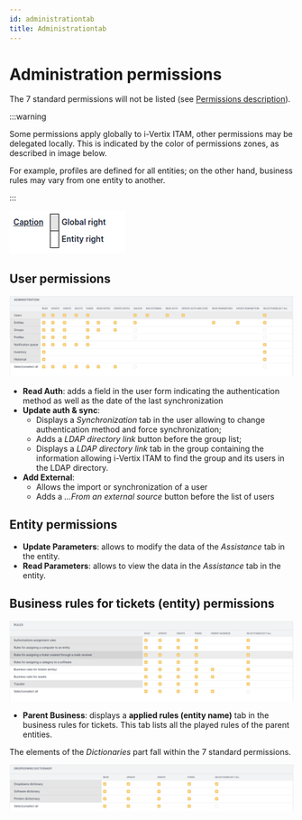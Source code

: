 ```yaml
---
id: administrationtab
title: Administrationtab
---
```


# Administration permissions

The 7 standard permissions will not be listed (see
[Permissions description](/asset-management/modules/administration/profiles/profiles)).

:::warning

Some permissions apply globally to i-Vertix ITAM, other permissions may be
delegated locally. This is indicated by the color of permissions
zones, as described in image below.

For example, profiles are defined for all entities; on the other hand,
business rules may vary from one entity to another.

:::

![Permissions zones](../../../assets/modules/administration/images/legend.png)

## User permissions

![User permissions](../../../assets/modules/administration/images/administration.png)

- **Read Auth**: adds a field in the user form indicating the
  authentication method as well as the date of the last synchronization
- **Update auth & sync**:
  - Displays a *Synchronization* tab in the user allowing to change
    authentication method and force synchronization;
  - Adds a *LDAP directory link* button before the group list;
  - Displays a *LDAP directory link* tab in the group containing the
    information allowing i-Vertix ITAM to find the group and its users in the
    LDAP directory.
- **Add External**:
  - Allows the import or synchronization of a user
  - Adds a *...From an external source* button before the list of users

## Entity permissions

- **Update Parameters**: allows to modify the data of the *Assistance*
  tab in the entity.
- **Read Parameters**: allows to view the data in the *Assistance* tab
  in the entity.

## Business rules for tickets (entity) permissions

![Rules permissions](../../../assets/modules/administration/images/rules.png)

- **Parent Business**: displays a **applied rules (entity name)** tab in
  the business rules for tickets. This tab lists all the played rules of
  the parent entities.

The elements of the *Dictionaries* part fall within the 7 standard
permissions.

![Dictionaries permissions](../../../assets/modules/administration/images/dictionaries.png)
